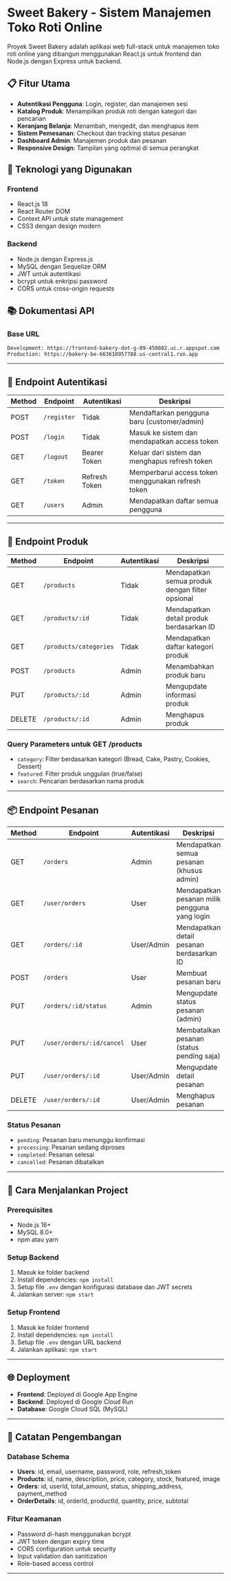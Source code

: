 # Sweet Bakery - Sistem Manajemen Toko Roti Online

Proyek Sweet Bakery adalah aplikasi web full-stack untuk manajemen toko roti online yang dibangun menggunakan React.js untuk frontend dan Node.js dengan Express untuk backend.

## 📋 Fitur Utama

- **Autentikasi Pengguna**: Login, register, dan manajemen sesi
- **Katalog Produk**: Menampilkan produk roti dengan kategori dan pencarian
- **Keranjang Belanja**: Menambah, mengedit, dan menghapus item
- **Sistem Pemesanan**: Checkout dan tracking status pesanan
- **Dashboard Admin**: Manajemen produk dan pesanan
- **Responsive Design**: Tampilan yang optimal di semua perangkat

## 🚀 Teknologi yang Digunakan

### Frontend
- React.js 18
- React Router DOM
- Context API untuk state management
- CSS3 dengan design modern

### Backend
- Node.js dengan Express.js
- MySQL dengan Sequelize ORM
- JWT untuk autentikasi
- bcrypt untuk enkripsi password
- CORS untuk cross-origin requests

## 📚 Dokumentasi API

### Base URL
```
Development: https://frontend-bakery-dot-g-09-450802.uc.r.appspot.com
Production: https://bakery-be-663618957788.us-central1.run.app
```

---

## 🔐 Endpoint Autentikasi

| Method | Endpoint | Autentikasi | Deskripsi |
|--------|----------|-------------|-----------|
| POST | `/register` | Tidak | Mendaftarkan pengguna baru (customer/admin) |
| POST | `/login` | Tidak | Masuk ke sistem dan mendapatkan access token |
| GET | `/logout` | Bearer Token | Keluar dari sistem dan menghapus refresh token |
| GET | `/token` | Refresh Token | Memperbarui access token menggunakan refresh token |
| GET | `/users` | Admin | Mendapatkan daftar semua pengguna |

---

## 🍞 Endpoint Produk

| Method | Endpoint | Autentikasi | Deskripsi |
|--------|----------|-------------|-----------|
| GET | `/products` | Tidak | Mendapatkan semua produk dengan filter opsional |
| GET | `/products/:id` | Tidak | Mendapatkan detail produk berdasarkan ID |
| GET | `/products/categories` | Tidak | Mendapatkan daftar kategori produk |
| POST | `/products` | Admin | Menambahkan produk baru |
| PUT | `/products/:id` | Admin | Mengupdate informasi produk |
| DELETE | `/products/:id` | Admin | Menghapus produk |

### Query Parameters untuk GET /products
- `category`: Filter berdasarkan kategori (Bread, Cake, Pastry, Cookies, Dessert)
- `featured`: Filter produk unggulan (true/false)
- `search`: Pencarian berdasarkan nama produk
---

## 📦 Endpoint Pesanan

| Method | Endpoint | Autentikasi | Deskripsi |
|--------|----------|-------------|-----------|
| GET | `/orders` | Admin | Mendapatkan semua pesanan (khusus admin) |
| GET | `/user/orders` | User | Mendapatkan pesanan milik pengguna yang login |
| GET | `/orders/:id` | User/Admin | Mendapatkan detail pesanan berdasarkan ID |
| POST | `/orders` | User | Membuat pesanan baru |
| PUT | `/orders/:id/status` | Admin | Mengupdate status pesanan (admin) |
| PUT | `/user/orders/:id/cancel` | User | Membatalkan pesanan (status pending saja) |
| PUT | `/user/orders/:id` | User/Admin | Mengupdate detail pesanan |
| DELETE | `/user/orders/:id` | User/Admin | Menghapus pesanan |

### Status Pesanan
- `pending`: Pesanan baru menunggu konfirmasi
- `processing`: Pesanan sedang diproses
- `completed`: Pesanan selesai
- `cancelled`: Pesanan dibatalkan

---

## 🚀 Cara Menjalankan Project

### Prerequisites
- Node.js 16+
- MySQL 8.0+
- npm atau yarn

### Setup Backend
1. Masuk ke folder backend
2. Install dependencies: `npm install`
3. Setup file `.env` dengan konfigurasi database dan JWT secrets
4. Jalankan server: `npm start`

### Setup Frontend
1. Masuk ke folder frontend
2. Install dependencies: `npm install`
3. Setup file `.env` dengan URL backend
4. Jalankan aplikasi: `npm start`

---

## 🌐 Deployment

- **Frontend**: Deployed di Google App Engine
- **Backend**: Deployed di Google Cloud Run
- **Database**: Google Cloud SQL (MySQL)

---

## 📝 Catatan Pengembangan

### Database Schema
- **Users**: id, email, username, password, role, refresh_token
- **Products**: id, name, description, price, category, stock, featured, image
- **Orders**: id, userId, total_amount, status, shipping_address, payment_method
- **OrderDetails**: id, orderId, productId, quantity, price, subtotal

### Fitur Keamanan
- Password di-hash menggunakan bcrypt
- JWT token dengan expiry time
- CORS configuration untuk security
- Input validation dan sanitization
- Role-based access control

---
